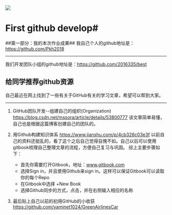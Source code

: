 ![](https://i.imgur.com/EeEmKXC.png)
# First github develop#
##第一部分：我的本次作业成果##
我自己个人的github地址是：https://github.com/Pkh2018    

----------

我们开发团队小组的github地址是：https://github.com/2016335/best   
## 给同学推荐github资源 ##
自己最近在网上找到了一些有关于GitHub有关的学习文章，希望可以帮到大家。    

----------
1. GitHub团队开发--组建自己的组织(Organization)
https://blog.csdn.net/mssora/article/details/53800777
该文章简单易懂，自己也是根据这篇博客创建自己的团队的。

2. 用Github构建知识体系
https://www.jianshu.com/p/4cb326c03e3f
以前自己的资料还挺乱的，看了这个之后自己觉得自愧不如。自己以后可以使用gitbook梳理自己整理文章的流程，方便自己复习与巩固。
综上主要步骤如下：
	- 首先你需要打开Gitbook，地址：www.gitbook.com  
	- 选择Sign in，并且使用Github来sign in。这样可以保证Gitbook可以读取你的每个Repo  
	- 在Gitbook中选择 +New Book  
	- 选择Github同步的方式，点击，并在右侧输入相应的名称   
3. 最后贴上自己以前的初用GitHub的小收获    
https://github.com/yaminet1024/GreenAirlinesCar   

